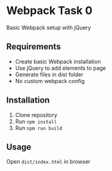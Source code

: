 # Webpack Task 0

Basic Webpack setup with jQuery

## Requirements
- Create basic Webpack installation
- Use jQuery to add elements to page
- Generate files in dist folder
- No custom webpack config

## Installation
1. Clone repository
2. Run `npm install`
3. Run `npm run build`

## Usage
Open `dist/index.html` in browser
